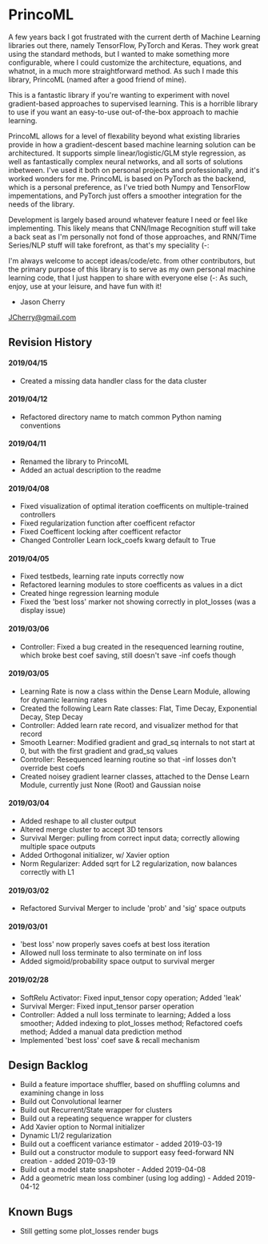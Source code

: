 # PrincoML
A few years back I got frustrated with the current derth of Machine Learning libraries out there, namely TensorFlow, PyTorch and Keras. They work great using the standard methods, but I wanted to make something more configurable, where I could customize the architecture, equations, and whatnot, in a much more straightforward method. As such I made this library, PrincoML (named after a good friend of mine).

This is a fantastic library if you're wanting to experiment with novel gradient-based approaches to supervised learning. This is a horrible library to use if you want an easy-to-use out-of-the-box approach to machie learning.

PrincoML allows for a level of flexability beyond what existing libraries provide in how a gradient-descent based machine learning solution can be architectured. It supports simple linear/logistic/GLM style regression, as well as fantastically complex neural networks, and all sorts of solutions inbetween. I've used it both on personal projects and professionally, and it's worked wonders for me. PrincoML is based on PyTorch as the backend, which is a personal preference, as I've tried both Numpy and TensorFlow impementations, and PyTorch just offers a smoother integration for the needs of the library.

Development is largely based around whatever feature I need or feel like implementing. This likely means that CNN/Image Recognition stuff will take a back seat as I'm personally not fond of those approaches, and RNN/Time Series/NLP stuff will take forefront, as that's my speciality (-:

I'm always welcome to accept ideas/code/etc. from other contributors, but the primary purpose of this library is to serve as my own personal machine learning code, that I just happen to share with everyone else (-: As such, enjoy, use at your leisure, and have fun with it!

- Jason Cherry

<JCherry@gmail.com>


## Revision History

#### 2019/04/15
* Created a missing data handler class for the data cluster

#### 2019/04/12
* Refactored directory name to match common Python naming conventions

#### 2019/04/11
* Renamed the library to PrincoML
* Added an actual description to the readme

#### 2019/04/08
* Fixed visualization of optimal iteration coefficents on multiple-trained controllers
* Fixed regularization function after coefficent refactor
* Fixed Coefficent locking after coefficent refactor
* Changed Controller Learn lock_coefs kwarg default to True

#### 2019/04/05
* Fixed testbeds, learning rate inputs correctly now
* Refactored learning modules to store coefficents as values in a dict
* Created hinge regression learning module
* Fixed the 'best loss' marker not showing correctly in plot_losses (was a display issue)

#### 2019/03/06
* Controller: Fixed a bug created in the resequenced learning routine, which broke best coef saving, still doesn't save -inf coefs though

#### 2019/03/05
* Learning Rate is now a class within the Dense Learn Module, allowing for dynamic learning rates
* Created the following Learn Rate classes: Flat, Time Decay, Exponential Decay, Step Decay
* Controller: Added learn rate record, and visualizer method for that record
* Smooth Learner: Modified gradient and grad_sq internals to not start at 0, but with the first gradient and grad_sq values
* Controller: Resequenced learning routine so that -inf losses don't override best coefs
* Created noisey gradient learner classes, attached to the Dense Learn Module, currently just None (Root) and Gaussian noise

#### 2019/03/04
* Added reshape to all cluster output
* Altered merge cluster to accept 3D tensors
* Survival Merger: pulling from correct input data; correctly allowing multiple space outputs
* Added Orthogonal initializer, w/ Xavier option
* Norm Regularizer: Added sqrt for L2 regularization, now balances correctly with L1

#### 2019/03/02
* Refactored Survival Merger to include 'prob' and 'sig' space outputs

#### 2019/03/01
* 'best loss' now properly saves coefs at best loss iteration
* Allowed null loss terminate to also terminate on inf loss
* Added sigmoid/probability space output to survival merger

#### 2019/02/28
* SoftRelu Activator: Fixed input_tensor copy operation; Added 'leak'
* Survival Merger: Fixed input_tensor parser operation
* Controller: Added a null loss terminate to learning; Added a loss smoother; Added indexing to plot_losses method; Refactored coefs method; Added a manual data prediction method
* Implemented 'best loss' coef save & recall mechanism


## Design Backlog
* Build a feature importace shuffler, based on shuffling columns and examining change in loss
* Build out Convolutional learner
* Build out Recurrent/State wrapper for clusters
* Build out a repeating sequence wrapper for clusters
* Add Xavier option to Normal initializer
* Dynamic L1/2 regularization
* Build out a coefficent variance estimator - added 2019-03-19
* Build out a constructor module to support easy feed-forward NN creation - added 2019-03-19
* Build out a model state snapshoter - Added 2019-04-08
* Add a geometric mean loss combiner (using log adding) - Added 2019-04-12


## Known Bugs
* Still getting some plot_losses render bugs
